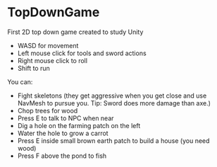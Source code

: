 # TopDownGame
 First 2D top down game created to study Unity

- WASD for movement
- Left mouse click for tools and sword actions
- Right mouse click to roll
- Shift to run

You can:
- Fight skeletons (they get aggressive when you get close and use NavMesh to pursue you. Tip: Sword does more damage than axe.)
- Chop trees for wood
- Press E to talk to NPC when near
- Dig a hole on the farming patch on the left
- Water the hole to grow a carrot
- Press E inside small brown earth patch to build a house (you need wood)
- Press F above the pond to fish